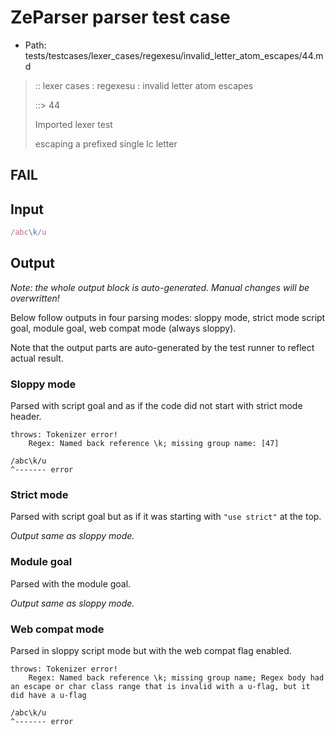 # ZeParser parser test case

- Path: tests/testcases/lexer_cases/regexesu/invalid_letter_atom_escapes/44.md

> :: lexer cases : regexesu : invalid letter atom escapes
>
> ::> 44
>
> Imported lexer test
>
> escaping a prefixed single lc letter

## FAIL

## Input

`````js
/abc\k/u
`````

## Output

_Note: the whole output block is auto-generated. Manual changes will be overwritten!_

Below follow outputs in four parsing modes: sloppy mode, strict mode script goal, module goal, web compat mode (always sloppy).

Note that the output parts are auto-generated by the test runner to reflect actual result.

### Sloppy mode

Parsed with script goal and as if the code did not start with strict mode header.

`````
throws: Tokenizer error!
    Regex: Named back reference \k; missing group name: [47]

/abc\k/u
^------- error
`````

### Strict mode

Parsed with script goal but as if it was starting with `"use strict"` at the top.

_Output same as sloppy mode._

### Module goal

Parsed with the module goal.

_Output same as sloppy mode._

### Web compat mode

Parsed in sloppy script mode but with the web compat flag enabled.

`````
throws: Tokenizer error!
    Regex: Named back reference \k; missing group name; Regex body had an escape or char class range that is invalid with a u-flag, but it did have a u-flag

/abc\k/u
^------- error
`````

